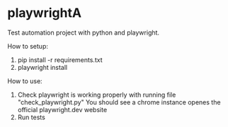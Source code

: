 # playwrightA
Test automation project with python and playwright.

How to setup:
1) pip install -r requirements.txt
2) playwright install

How to use:
1) Check playwright is working properly with running file "check_playwright.py"
    You should see a chrome instance openes the official playwright.dev website
2) Run tests

